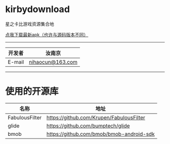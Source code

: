 kirbydownload
=============
星之卡比游戏资源集合地

[点我下载最新apk（也许与源码版本不同）](https://www.coolapk.com/game/com.kirby.runanjing "前往酷安")
****

|开发者|汝南京|
|---|---
|E-mail|nihaocun@163.com

***
使用的开源库
=============
|名称|地址|
|---|---
|FabulousFilter|https://github.com/Krupen/FabulousFilter|
|glide|https://github.com/bumptech/glide|
|bmob|https://github.com/bmob/bmob-android-sdk|
